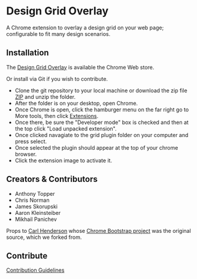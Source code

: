 Design Grid Overlay
===================

A Chrome extension to overlay a design grid on your web page; configurable to fit many design scenarios.  

## Installation

The [Design Grid Overlay](https://chrome.google.com/webstore/detail/design-grid-overlay/kmaadknbpdklpcommafmcboghdlopmbi) is available the Chrome Web store.

Or install via Git if you wish to contribute.

* Clone the git repository to your local machine or download the zip file [ZIP](https://github.com/eBay/Design-Grid-Overlay/archive/master.zip) and unzip the folder.
* After the folder is on your desktop, open Chrome.
* Once Chrome is open, click the hamburger menu on the far right go to More tools, then click [Extensions](chrome://extensions/).
* Once there, be sure the "Developer mode" box is checked and then at the top click "Load unpacked extension".
* Once clicked navagiate to the grid plugin folder on your computer and press select.
* Once selected the plugin should appear at the top of your chrome browser.
* Click the extension image to activate it.

## Creators & Contributors

* Anthony Topper
* Chris Norman
* James Skorupski
* Aaron Kleinsteiber
* Mikhail Panichev

Props to [Carl Henderson](https://github.com/chuckhendo) whose [Chrome Bootstrap project](https://github.com/chuckhendo/chrome-bootstrap) was the original source, which we forked from.

## Contribute

[Contribution Guidelines](CONTRIBUTING.md)
